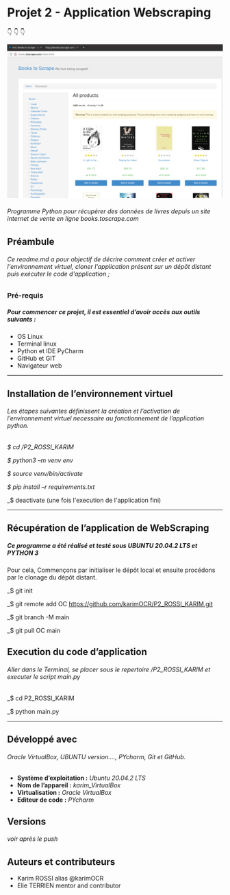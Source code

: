 # **Projet 2 - Application Webscraping**
:point_down:    :point_down:    :point_down:

![GitHub Logo](scraping_website_screenshot.png)


###### Programme Python pour récupérer des données de livres depuis un site internet de vente en ligne books.toscrape.com
## **Préambule**
###### Ce readme.md a pour objectif de décrire comment créer et activer l'environnement virtuel, cloner l'application présent sur un dépôt distant puis exécuter le code d'application ;

### **Pré-requis**

##### Pour commencer ce projet, il est essentiel d’avoir accès aux outils suivants :

- OS Linux
- Terminal linux
- Python et IDE PyCharm
- GitHub et GIT
- Navigateur web

***
## **Installation de l’environnement virtuel**
###### Les étapes suivantes définissent la création et l’activation de l’environnement virtuel necessaire au fonctionnement de l’application python.

_$ cd /P2_ROSSI_KARIM_

_$ python3 –m venv env_

_$ source venv/bin/activate_

_$ pip install –r requirements.txt_

_$ deactivate (une fois l'execution de l'application fini)
***
## **Récupération de l’application de WebScraping**
##### Ce programme a été réalisé et testé sous __UBUNTU 20.04.2 LTS__ et __PYTHON 3__
Pour cela, Commençons par initialiser le dépôt local et ensuite procédons par le clonage du dépôt distant.

_$ git init

_$ git remote add OC https://github.com/karimOCR/P2_ROSSI_KARIM.git

_$ git branch -M main

_$ git pull OC main


## **Execution du code d’application**
###### Aller dans le Terminal, se placer sous le repertoire /P2_ROSSI_KARIM et executer le script main.py

_$ cd P2_ROSSI_KARIM

_$ python main.py

***
## Développé avec
###### Oracle VirtualBox, UBUNTU version…., PYcharm, Git et GitHub.
* __Système d’exploitation :__ _Ubuntu 20.04.2 LTS_
* __Nom de l’appareil :__ _karim_VirtualBox_
* __Virtualisation :__ _Oracle VirtualBox_
* __Editeur de code :__ _PYcharm_
## Versions
###### *voir après le push*
## Auteurs et contributeurs
* Karim ROSSI alias @karimOCR
* Elie TERRIEN mentor and contributor

